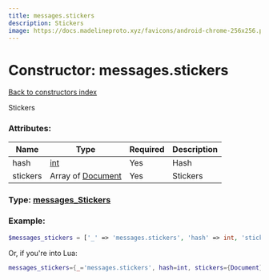 ```yaml
---
title: messages.stickers
description: Stickers
image: https://docs.madelineproto.xyz/favicons/android-chrome-256x256.png
---
```

# Constructor: messages.stickers  
[Back to constructors index](index.md)



Stickers

### Attributes:

| Name     |    Type       | Required | Description |
|----------|---------------|----------|-------------|
|hash|[int](../types/int.md) | Yes|Hash|
|stickers|Array of [Document](../types/Document.md) | Yes|Stickers|



### Type: [messages\_Stickers](../types/messages_Stickers.md)


### Example:

```php
$messages_stickers = ['_' => 'messages.stickers', 'hash' => int, 'stickers' => [Document, Document]];
```  


Or, if you're into Lua:

```lua
messages_stickers={_='messages.stickers', hash=int, stickers={Document}}

```


